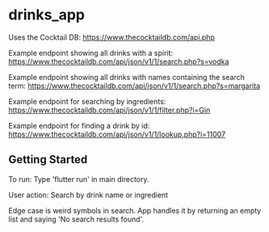 # drinks_app

Uses the Cocktail DB: https://www.thecocktaildb.com/api.php

Example endpoint showing all drinks with a spirit:
https://www.thecocktaildb.com/api/json/v1/1/search.php?s=vodka

Example endpoint showing all drinks with names containing the search term:
https://www.thecocktaildb.com/api/json/v1/1/search.php?s=margarita

Example endpoint for searching by ingredients:
https://www.thecocktaildb.com/api/json/v1/1/filter.php?i=Gin

Example endpoint for finding a drink by id:
https://www.thecocktaildb.com/api/json/v1/1/lookup.php?i=11007

## Getting Started

To run: 
Type 'flutter run' in main directory.

User action: Search by drink name or ingredient

Edge case is weird symbols in search. App handles it by returning an empty list and saying 'No search results found'.